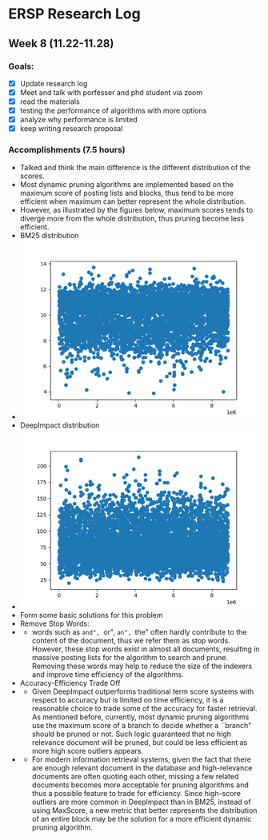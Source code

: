 # ERSP Research Log
## Week 8 (11.22-11.28)
### Goals:

- [x] Update research log
- [x] Meet and talk with porfesser and phd student via zoom
- [x] read the materials
- [x] testing the performance of algorithms with more options
- [x] analyze why performance is limited
- [x] keep writing research proposal

### Accomplishments (7.5 hours)
- Talked and think the main difference is the different distribution of the scores.
- Most dynamic pruning algorithms are implemented based on the maximum score of posting lists and blocks, thus tend to be more efficient when maximum can better represent the whole distribution. 
- However, as illustrated by the figures below, maximum scores tends to diverge more from the whole distribution, thus pruning become less efficient.
- BM25 distribution
- ![Outcome](/bm25.png)
- DeepImpact distribution
- ![Outcome](/deepimapct.png)
- Form some basic solutions for this problem
- Remove Stop Words: 
- - words such as ``and", ``or", ``an", ``the" often hardly contribute to the content of the document, thus we refer them as stop words. However, these stop words exist in almost all documents, resulting in massive posting lists for the algorithm to search and prune. Removing these words may help to reduce the size of the indexers and improve time efficiency of the algorithms.
- Accuracy-Efficiency Trade Off
- - Given DeepImpact outperforms traditional term score systems with respect to accuracy but is limited on time efficiency, it is a reasonable choice to trade some of the accuracy for faster retrieval. As mentioned before, currently, most dynamic pruning algorithms use the maximum score of a branch to decide whether a ``branch" should be pruned or not. Such logic guaranteed that no high relevance document will be pruned, but could be less efficient as more high score outliers appears. 
- - For modern information retrieval systems, given the fact that there are enough relevant document in the database and high-relevance documents are often quoting each other, missing a few related documents becomes more acceptable for pruning algorithms and thus a possible feature to trade for efficiency. Since high-score outliers are more common in DeepImpact than in BM25, instead of using MaxScore, a new metric that better represents the distribution of an entire block may be the solution for a more efficient dynamic pruning algorithm.

